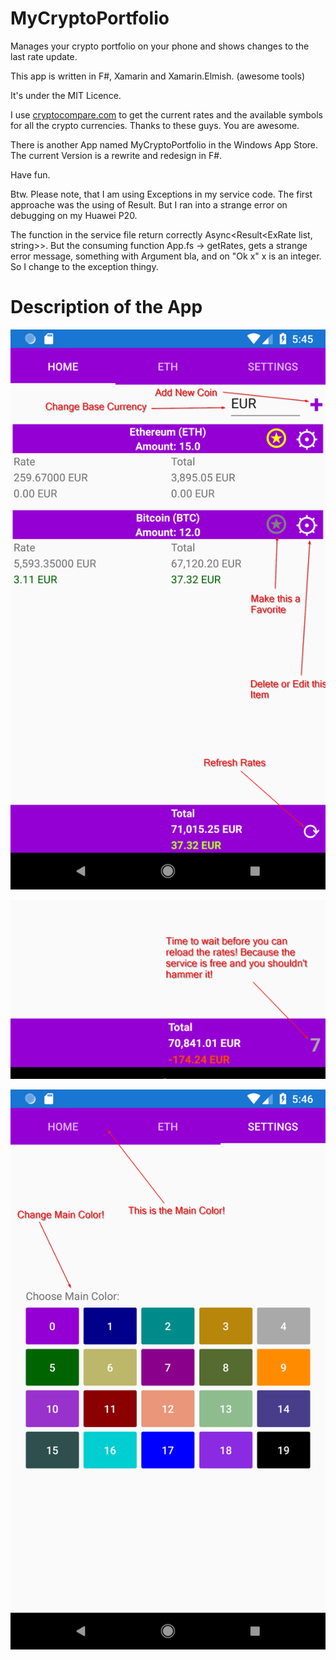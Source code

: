 # MyCryptoPortfolio

Manages your crypto portfolio on your phone and shows changes to the last rate update.

This app is written in F#, Xamarin and Xamarin.Elmish. (awesome tools)

It's under the MIT Licence.

I use [cryptocompare.com]() to get the current rates and the available symbols for all the crypto currencies. Thanks to these guys. You are awesome.

There is another App named MyCryptoPortfolio in the Windows App Store. The current Version is a rewrite and redesign in F#.

Have fun.

Btw. Please note, that I am using Exceptions in my service code. The first approache was the using of Result. But I ran into a strange error on debugging on my Huawei P20.

The function in the service file return correctly Async<Result<ExRate list, string>>. But the consuming function App.fs -> getRates, gets a strange error message, something with Argument bla, and on "Ok x" x is an integer. So I change to the exception thingy.

# Description of the App


![image1](docimages/Description_1.png)

![image2](docimages/Description_2.png)

![image3](docimages/Description_3.png)



